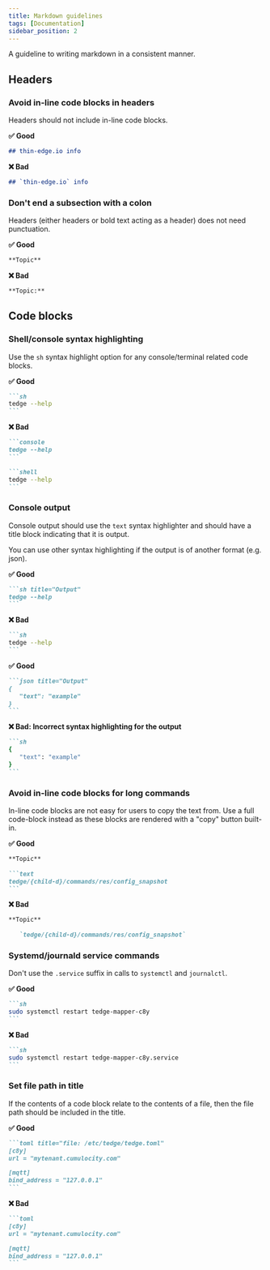 ```yaml
---
title: Markdown guidelines
tags: [Documentation]
sidebar_position: 2
---
```


A guideline to writing markdown in a consistent manner.

## Headers

### Avoid in-line code blocks in headers

Headers should not include in-line code blocks.

**✅ Good**

````md
## thin-edge.io info
````

**❌ Bad**

````md
## `thin-edge.io` info
````

### Don't end a subsection with a colon

Headers (either headers or bold text acting as a header) does not need punctuation.

**✅ Good**

````md
**Topic**
````

**❌ Bad**

````md
**Topic:**
````


## Code blocks

### Shell/console syntax highlighting

Use the `sh` syntax highlight option for any console/terminal related code blocks.

**✅ Good**

````md
```sh
tedge --help
```
````

**❌ Bad**

````md
```console
tedge --help
```
````

````md
```shell
tedge --help
```
````

### Console output

Console output should use the `text` syntax highlighter and should have a title block indicating that it is output.

You can use other syntax highlighting if the output is of another format (e.g. json).

**✅ Good**

````md
```sh title="Output"
tedge --help
```
````

**❌ Bad**

````md
```sh
tedge --help
```
````

**✅ Good**

````md
```json title="Output"
{
   "text": "example"
}
```
````

**❌ Bad: Incorrect syntax highlighting for the output**

````md
```sh
{
   "text": "example"
}
```
````

### Avoid in-line code blocks for long commands

In-line code blocks are not easy for users to copy the text from. Use a full code-block instead as these blocks are rendered with a "copy" button built-in.

**✅ Good**

````md
**Topic**
   
```text
tedge/{child-d}/commands/res/config_snapshot
```
````

**❌ Bad**

````md
**Topic**
   
   `tedge/{child-d}/commands/res/config_snapshot`
````

### Systemd/journald service commands

Don't use the `.service` suffix in calls to `systemctl` and `journalctl`.

**✅ Good**

````md
```sh
sudo systemctl restart tedge-mapper-c8y
```
````

**❌ Bad**

````md
```sh
sudo systemctl restart tedge-mapper-c8y.service
```
````

### Set file path in title

If the contents of a code block relate to the contents of a file, then the file path should be included in the title.

**✅ Good**

````md
```toml title="file: /etc/tedge/tedge.toml"
[c8y]
url = "mytenant.cumulocity.com"

[mqtt]
bind_address = "127.0.0.1"
```
````

**❌ Bad**

````md
```toml
[c8y]
url = "mytenant.cumulocity.com"

[mqtt]
bind_address = "127.0.0.1"
```
````
